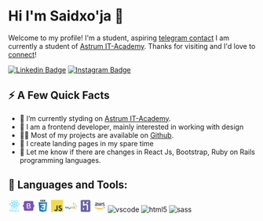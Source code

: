 # Hi I'm Saidxo'ja 👋

Welcome to my profile! I'm a student, aspiring [telegram contact](https://t.me/Said_Xikmatxojayev)  I am currently a student of [Astrum IT-Academy](https://astrum.uz/uz).  Thanks for visiting and I'd love to [connect](https://www.linkedin.com/in/saidxoja-xikmatxojayev-26275823b/)!

[![Linkedin Badge](https://img.shields.io/badge/-saidxoja-blue?style=flat&logo=Linkedin&logoColor=white&link=https://www.linkedin.com/in/saidxoja/)](https://www.linkedin.com/in/saidxoja-xikmatxojayev-26275823b/)
[![Instagram Badge](https://img.shields.io/badge/-said__xikmatxojayev-purple?style=flat&logo=instagram&logoColor=white&link=https://instagram.com/_jessicaalim/)](https://instagram.com/said__xikmatxojayev)

<h2>⚡️ A Few Quick Facts</h2>
<ul>
<li>🔭 I’m currently styding on <a href="[https://github.com/Spiderpig86/Cirrus](https://astrum.uz/uz)">Astrum IT-Academy</a>.</li>
<li>🧐 I am a frontend developer, mainly interested in working with design</li>
<li>👨‍💻 Most of my projects are available on <a href="https://github.com/Saidxoja-Xikmatxojayev">Github</a>.</li>
<li>📝 I create landing pages in my spare time </li>
<li>💬 Let me know if there are changes in React Js, Bootstrap, Ruby on Rails programming languages.</li>
</ul>

<h2>🚀 Languages and Tools:</h2>
<p align="left">
<img src="https://raw.githubusercontent.com/devicons/devicon/master/icons/react/react-original-wordmark.svg" alt="react" width="25" height="25" />
<img src="https://raw.githubusercontent.com/devicons/devicon/master/icons/bootstrap/bootstrap-plain.svg" alt="bootstrap" width="25" height="25" />
<img src="https://raw.githubusercontent.com/devicons/devicon/master/icons/css3/css3-original-wordmark.svg" alt="css3" width="25" height="25" />
<img src="https://raw.githubusercontent.com/devicons/devicon/master/icons/javascript/javascript-original.svg" alt="javascript" width="25" height="25" />
<img src="https://raw.githubusercontent.com/devicons/devicon/master/icons/mysql/mysql-original-wordmark.svg" alt="mysql" width="25" height="25" />
<img src="https://raw.githubusercontent.com/devicons/devicon/master/icons/heroku/heroku-plain.svg" alt="heroku" width="25" height="25" />
<img src="https://raw.githubusercontent.com/github/explore/80688e429a7d4ef2fca1e82350fe8e3517d3494d/topics/aws/aws.png" alt="aws" width="25" height="25" />
<img src="https://cdn.jsdelivr.net/gh/devicons/devicon/icons/vscode/vscode-original.svg" alt="vscode" width="25" height="25" />
<img src="https://cdn.jsdelivr.net/gh/devicons/devicon/icons/html5/html5-original.svg" alt="html5" width="25" height="25" />
<img src="https://cdn.jsdelivr.net/gh/devicons/devicon/icons/sass/sass-original.svg" alt="sass" width="25" height="25" />
</p>




